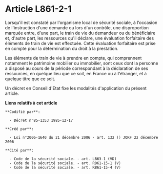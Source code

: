 # Article L861-2-1

Lorsqu'il est constaté par l'organisme local de sécurité sociale, à l'occasion de l'instruction d'une demande ou lors d'un
contrôle, une disproportion marquée entre, d'une part, le train de vie du demandeur ou du bénéficiaire et, d'autre part, les
ressources qu'il déclare, une évaluation forfaitaire des éléments de train de vie est effectuée. Cette évaluation forfaitaire
est prise en compte pour la détermination du droit à la prestation.

Les éléments de train de vie à prendre en compte, qui comprennent notamment le patrimoine mobilier ou immobilier, sont ceux
dont la personne a disposé au cours de la période correspondant à la déclaration de ses ressources, en quelque lieu que ce
soit, en France ou à l'étranger, et à quelque titre que ce soit.

Un décret en Conseil d'Etat fixe les modalités d'application du présent article.

**Liens relatifs à cet article**

	**Codifié par**:

	  - Décret n°85-1353 1985-12-17

	**Créé par**:

	  - Loi n°2006-1640 du 21 décembre 2006 - art. 132 () JORF 22 décembre 2006

	**Cité par**:

	  - Code de la sécurité sociale. - art. L863-1 (VD)
	  - Code de la sécurité sociale. - art. R861-15-1 (V)
	  - Code de la sécurité sociale. - art. R861-15-4 (V)
